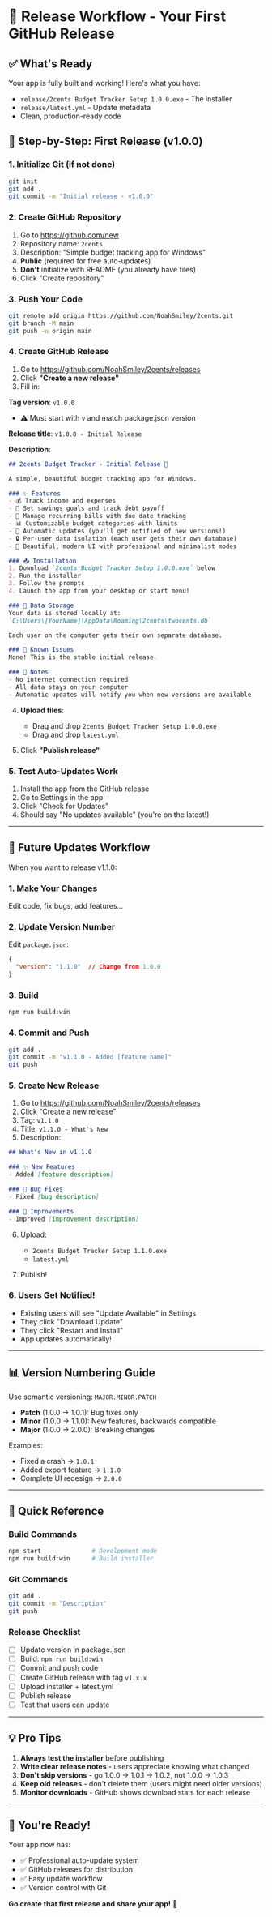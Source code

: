 # 🚀 Release Workflow - Your First GitHub Release

## ✅ What's Ready

Your app is fully built and working! Here's what you have:
- `release/2cents Budget Tracker Setup 1.0.0.exe` - The installer
- `release/latest.yml` - Update metadata
- Clean, production-ready code

## 📝 Step-by-Step: First Release (v1.0.0)

### 1. Initialize Git (if not done)

```bash
git init
git add .
git commit -m "Initial release - v1.0.0"
```

### 2. Create GitHub Repository

1. Go to https://github.com/new
2. Repository name: `2cents`
3. Description: "Simple budget tracking app for Windows"
4. **Public** (required for free auto-updates)
5. **Don't** initialize with README (you already have files)
6. Click "Create repository"

### 3. Push Your Code

```bash
git remote add origin https://github.com/NoahSmiley/2cents.git
git branch -M main
git push -u origin main
```

### 4. Create GitHub Release

1. Go to https://github.com/NoahSmiley/2cents/releases
2. Click **"Create a new release"**
3. Fill in:

**Tag version**: `v1.0.0`
- ⚠️ Must start with `v` and match package.json version

**Release title**: `v1.0.0 - Initial Release`

**Description**:
```markdown
## 2cents Budget Tracker - Initial Release 🎉

A simple, beautiful budget tracking app for Windows.

### ✨ Features
- 💰 Track income and expenses
- 🎯 Set savings goals and track debt payoff
- 📅 Manage recurring bills with due date tracking
- 📊 Customizable budget categories with limits
- 🔄 Automatic updates (you'll get notified of new versions!)
- 🔒 Per-user data isolation (each user gets their own database)
- 🎨 Beautiful, modern UI with professional and minimalist modes

### 📥 Installation
1. Download `2cents Budget Tracker Setup 1.0.0.exe` below
2. Run the installer
3. Follow the prompts
4. Launch the app from your desktop or start menu!

### 💾 Data Storage
Your data is stored locally at:
`C:\Users\[YourName]\AppData\Roaming\2cents\twocents.db`

Each user on the computer gets their own separate database.

### 🐛 Known Issues
None! This is the stable initial release.

### 📝 Notes
- No internet connection required
- All data stays on your computer
- Automatic updates will notify you when new versions are available
```

4. **Upload files**:
   - Drag and drop `2cents Budget Tracker Setup 1.0.0.exe`
   - Drag and drop `latest.yml`

5. Click **"Publish release"**

### 5. Test Auto-Updates Work

1. Install the app from the GitHub release
2. Go to Settings in the app
3. Click "Check for Updates"
4. Should say "No updates available" (you're on the latest!)

---

## 🔄 Future Updates Workflow

When you want to release v1.1.0:

### 1. Make Your Changes

Edit code, fix bugs, add features...

### 2. Update Version Number

Edit `package.json`:
```json
{
  "version": "1.1.0"  // Change from 1.0.0
}
```

### 3. Build

```bash
npm run build:win
```

### 4. Commit and Push

```bash
git add .
git commit -m "v1.1.0 - Added [feature name]"
git push
```

### 5. Create New Release

1. Go to https://github.com/NoahSmiley/2cents/releases
2. Click "Create a new release"
3. Tag: `v1.1.0`
4. Title: `v1.1.0 - What's New`
5. Description:
```markdown
## What's New in v1.1.0

### ✨ New Features
- Added [feature description]

### 🐛 Bug Fixes
- Fixed [bug description]

### 🔧 Improvements
- Improved [improvement description]
```

6. Upload:
   - `2cents Budget Tracker Setup 1.1.0.exe`
   - `latest.yml`

7. Publish!

### 6. Users Get Notified!

- Existing users will see "Update Available" in Settings
- They click "Download Update"
- They click "Restart and Install"
- App updates automatically!

---

## 📊 Version Numbering Guide

Use semantic versioning: `MAJOR.MINOR.PATCH`

- **Patch** (1.0.0 → 1.0.1): Bug fixes only
- **Minor** (1.0.0 → 1.1.0): New features, backwards compatible
- **Major** (1.0.0 → 2.0.0): Breaking changes

Examples:
- Fixed a crash → `1.0.1`
- Added export feature → `1.1.0`
- Complete UI redesign → `2.0.0`

---

## 🎯 Quick Reference

### Build Commands
```bash
npm start              # Development mode
npm run build:win      # Build installer
```

### Git Commands
```bash
git add .
git commit -m "Description"
git push
```

### Release Checklist
- [ ] Update version in package.json
- [ ] Build: `npm run build:win`
- [ ] Commit and push code
- [ ] Create GitHub release with tag `v1.x.x`
- [ ] Upload installer + latest.yml
- [ ] Publish release
- [ ] Test that users can update

---

## 💡 Pro Tips

1. **Always test the installer** before publishing
2. **Write clear release notes** - users appreciate knowing what changed
3. **Don't skip versions** - go 1.0.0 → 1.0.1 → 1.0.2, not 1.0.0 → 1.0.3
4. **Keep old releases** - don't delete them (users might need older versions)
5. **Monitor downloads** - GitHub shows download stats for each release

---

## 🎉 You're Ready!

Your app now has:
- ✅ Professional auto-update system
- ✅ GitHub releases for distribution
- ✅ Easy update workflow
- ✅ Version control with Git

**Go create that first release and share your app!** 🚀
